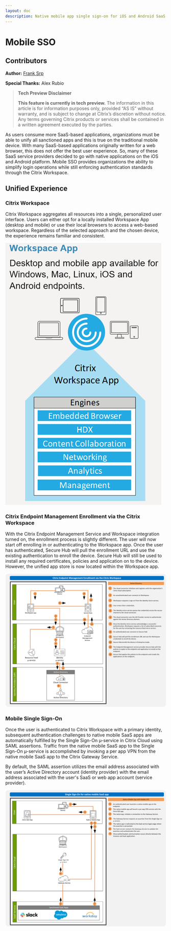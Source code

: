 ```yaml
---
layout: doc
description: Native mobile app single sign-on for iOS and Android SaaS applications.
---
```

# Mobile SSO

## Contributors

**Author:** [Frank Srp](https://twitter.com/UEMSRP)

**Special Thanks:** Alex Rubio

  >**Tech Preview Disclaimer**
  >
  >**This feature is currently in tech preview.** The information in this article is for information purposes only, provided “AS IS” without warranty, and is subject to change at Citrix’s discretion without notice.  Any terms governing Citrix products or services shall be contained in a written agreement executed by the parties.

As users consume more SaaS-based applications, organizations must be able to unify all sanctioned apps and this is true on the traditional mobile device. With many SaaS-based applications originally written for a web browser, this does not offer the best user experience. So, many of these SaaS service providers decided to go with native applications on the iOS and Android platform. Mobile SSO provides organizations the ability to simplify login operations while still enforcing authentication standards through the Citrix Workspace.

## Unified Experience

### Citrix Workspace

Citrix Workspace aggregates all resources into a single, personalized user interface. Users can either opt for a locally installed Workspace App (desktop and mobile) or use their local browsers to access a web-based workspace. Regardless of the selected approach and the chosen device, the experience remains familiar and consistent.

![Citrix Workspace App Overview](/en-us/tech-zone/learn/media/tech-briefs_access-control_workspaceapp-overview.png)

### Citrix Endpoint Management Enrollment via the Citrix Workspace

With the Citrix Endpoint Management Service and Workspace integration turned on, the enrollment process is slightly different. The user will now start off enrolling in or authenticating to the Workspace app. Once the user has authenticated, Secure Hub will pull the enrollment URL and use the existing authentication to enroll the device. Secure Hub will still be used to install any required certificates, policies and application on to the device. However, the unified app store is now located within the Workspace app.

[![Citrix Endpoint Management Enrollment via the Citrix Workspace](/en-us/tech-zone/learn/media/tech-briefs_mobile-sso_citrix-endpoint-management-enrollment-via-citrix-workspace.png)](/en-us/tech-zone/learn/media/tech-briefs_mobile-sso_citrix-endpoint-management-enrollment-via-citrix-workspace.png)

### Mobile Single Sign-On

Once the user is authenticated to Citrix Workspace with a primary identity, subsequent authentication challenges to native mobile SaaS apps are automatically fulfilled by the Single Sign-On µ-service in Citrix Cloud using SAML assertions. Traffic from the native mobile SaaS app to the Single Sign-On µ-service is accomplished by invoking a per app VPN from the native mobile SaaS app to the Citrix Gateway Service.

By default, the SAML assertion utilizes the email address associated with the user’s Active Directory account (identity provider) with the email address associated with the user's SaaS or web app account (service provider).

[![Mobile Single Sign-On](/en-us/tech-zone/learn/media/tech-briefs_mobile-sso_mobile-single-sign-on.png)](/en-us/tech-zone/learn/media/tech-briefs_mobile-sso_mobile-single-sign-on.png)
